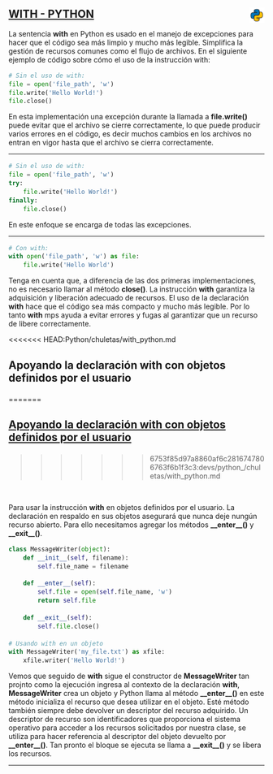 ## <u>WITH - PYTHON</u> <img src="../assets/img/python(144x144).png" width="30" align="right">


La sentencia **with** en Python es usado en el manejo de excepciones para hacer que el código sea más limpio y mucho más legible. Simplifica la gestión de recursos comunes como el flujo de archivos. En el siguiente ejemplo de código sobre cómo el uso de la instrucción with:


```py
# Sin el uso de with:
file = open('file_path', 'w')
file.write('Hello World!')
file.close()
```

En esta implementación una excepción durante la llamada a **file.write()** puede evitar que el archivo se cierre correctamente, lo que puede producir varios errores en el código, es decir muchos cambios en los archivos no entran en vigor hasta que el archivo se cierra correctamente.

---

```py
# Sin el uso de with:
file = open('file_path', 'w')
try:
    file.write('Hello World!')
finally:
    file.close()
```

En este enfoque se encarga de todas las excepciones.

---

```py
# Con with:
with open('file_path', 'w') as file:
    file.write('Hello World')
```

Tenga en cuenta que, a diferencia de las dos primeras implementaciones, no es necesario llamar al método **close()**. La instrucción **with** garantiza la adquisición y liberación adecuado de recursos. El uso de la declaración **with** hace que el código sea más compacto y mucho más legible. Por lo tanto **with** mps ayuda a evitar errores y fugas al garantizar que un recurso de libere correctamente.

<<<<<<< HEAD:Python/chuletas/with_python.md
## <p align="left">Apoyando la declaración with con objetos definidos por el usuario<p>
=======
## <p align="left"><u>Apoyando la declaración with con objetos definidos por el usuario</u><p>
>>>>>>> 6753f85d97a8860af6c2816747806763f6b1f3c3:devs/python_/chuletas/with_python.md

<br>

Para usar la instrucción **with** en objetos definidos por el usuario. La declaración en respaldo en sus objetos asegurará que nunca deje nungún recurso abierto. Para ello necesitamos agregar los métodos **\_\_enter\_\_()** y **\_\_exit\_\_()**.

```py
class MessageWriter(object):
    def __init__(self, filename):
        self.file_name = filename
    
    def __enter__(self):
        self.file = open(self.file_name, 'w')
        return self.file 

    def __exit__(self):
        self.file.close()

# Usando with en un objeto
with MessageWriter('my_file.txt') as xfile:
    xfile.writer('Hello World!')
```

Vemos que seguido de **with** sigue el constructor de **MessageWriter** tan projnto como la ejecución ingresa al contexto de la declaración **with**, **MessageWriter** crea un objeto y Python llama al método **\_\_enter\_\_()** en este método inicializa el recurso que desea utilizar en el objeto. Esté método también siempre debe devolver un descriptor del recurso adquirido. Un descriptor de recurso son identificadores que proporciona el sistema operativo para acceder a los recursos solicitados por nuestra clase, se utiliza para hacer referencia al descriptor del objeto devuelto por **\_\_enter\_\_()**. Tan pronto el bloque se ejecuta se llama a **\_\_exit\_\_()** y se libera los recursos. 

---